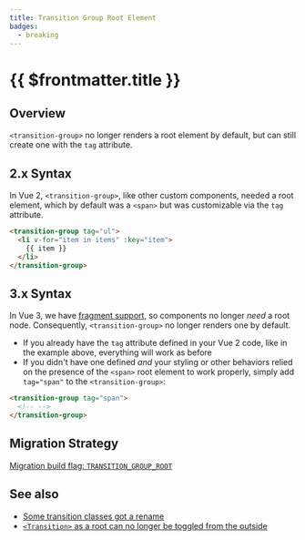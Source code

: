 ```yaml
---
title: Transition Group Root Element
badges:
  - breaking
---
```


# {{ $frontmatter.title }} <MigrationBadges :badges="$frontmatter.badges" />

## Overview

`<transition-group>` no longer renders a root element by default, but can still create one with the `tag` attribute.

## 2.x Syntax

In Vue 2, `<transition-group>`, like other custom components, needed a root element, which by default was a `<span>` but was customizable via the `tag` attribute.

```html
<transition-group tag="ul">
  <li v-for="item in items" :key="item">
    {{ item }}
  </li>
</transition-group>
```

## 3.x Syntax

In Vue 3, we have [fragment support](../new/fragments.html), so components no longer _need_ a root node. Consequently, `<transition-group>` no longer renders one by default.

- If you already have the `tag` attribute defined in your Vue 2 code, like in the example above, everything will work as before
- If you didn't have one defined _and_ your styling or other behaviors relied on the presence of the `<span>` root element to work properly, simply add `tag="span"` to the `<transition-group>`:

```html
<transition-group tag="span">
  <!-- -->
</transition-group>
```

## Migration Strategy

[Migration build flag: `TRANSITION_GROUP_ROOT`](../migration-build.html#compat-configuration)

## See also

- [Some transition classes got a rename](./transition.html)
- [`<Transition>` as a root can no longer be toggled from the outside](./transition-as-root.html)
